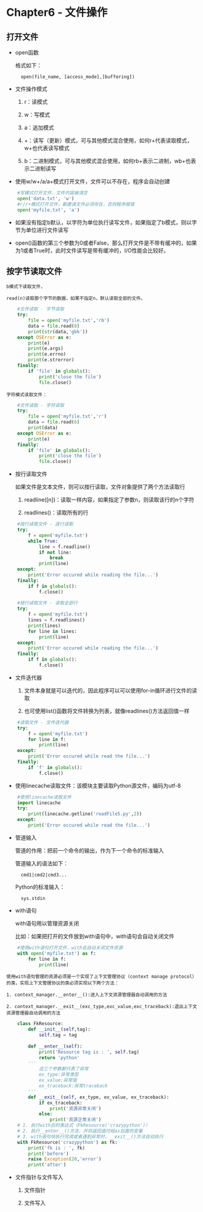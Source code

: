 # Chapter6 - 文件操作

## 打开文件

- open函数

	格式如下：
	
		open(file_name, [access_mode],[buffering])
		
- 文件操作模式

	1. r：读模式
	
	2. w：写模式
	
	3. a：追加模式
	
	4. +：读写（更新）模式，可与其他模式混合使用，如何r+代表读取模式，w+也代表读写模式
	
	5. b：二进制模式，可与其他模式混合使用，如何rb+表示二进制，wb+也表示二进制读写
	
- 使用w/w+/a/a+模式打开文件，文件可以不存在，程序会自动创建

```python
	#写模式打开文件，文件内容被清空
	open('data.txt', 'w')
	#r/r+模式打开文件，都邀请文件必须存在，否则程序报错
	open('myfile.txt', 'a')
```

- 如果没有指定b默认，以字符为单位执行读写文件，如果指定了b模式，则以字节为单位进行文件读写

- open()函数的第三个参数为0或者False，那么打开文件是不带有缓冲的，如果为1或者True时，此时文件读写是带有缓冲的，I/O性能会比较好。

## 按字节读取文件

	b模式下读取文件，
	
	read(n)读取那个字节的数据，如果不指定n，默认读取全部的文件。
	
```python
	#文件读取 - 字节读取
	try:
		file = open('myfile.txt','rb')
		data = file.read(8)
		print(str(data,'gbk'))
	except OSError as e:
		print(e)
		print(e.args)
		print(e.errno)
		print(e.strerror)
	finally:
		if 'file' in globals():
			print('close the file')
			file.close()
```

	字符模式读取文件：
	
```python
	#文件读取 - 字符读取
	try:
		file = open('myfile.txt','r')
		data = file.read(6)
		print(data)
	except OSError as e:
		print(e)
	finally:
		if 'file' in globals():
			print('close the file')
			file.close()
```

- 按行读取文件

	如果文件是文本文件，则可以按行读取，文件对象提供了两个方法读取行
	
	1. readline([n])：读取一样内容，如果指定了参数n，则读取该行的n个字符
	
	2. readlines()：读取所有的行
	
```python
	#按行读取文件 - 逐行读取
	try:
		f = open('myfile.txt')
		while True:
			line = f.readline()
			if not line:
				break
			print(line)
	except:
		print('Error occured while reading the file...')
	finally:
		if f in globals():
			f.close()
			
	#按行读取文件 - 读取全部行
	try:
		f = open('myfile.txt')
		lines = f.readlines()
		print(lines)
		for line in lines:
			print(line)
	except:
		print('Error occured while reading the file...')
	finally:
		if f in globals():
			f.close()
```	

- 文件迭代器

	1. 文件本身就是可以迭代的，因此程序可以可以使用for-in循环进行文件的读取
	
	2. 也可使用list()函数将文件转换为列表，就像readlines()方法返回值一样
	
```python
	#读取文件 - 文件迭代器
	try:
		f = open('myfile.txt')
		for line in f:
			print(line)
	except:
		print('Error occured while read the file...')
	finally:
		if 'f' in globals():
			f.close()
```

- 使用linecache读取文件：该模块主要读取Python源文件，编码为utf-8

```python
	#使用linecache读取文件
	import linecache
	try:
		print(linecache.getline('readFile5.py',2))
	except:
		print('Error occured while read the file...')
```

- 管道输入

	管道的作用：把前一个命令的输出，作为下一个命令的标准输入
	
	管道输入的语法如下：
		
		cmd1|cmd2|cmd3...
		
	Python的标准输入：
	
		sys.stdin

- with语句

	with语句用以管理资源关闭
	
	比如：如果把打开的文件放到with语句中，with语句会自动关闭文件
	
```python
	#使用with语句打开文件，with会自动关闭文件资源
	with open('myfile.txt') as f:
		for line in f:
			print(line)
```

	使用with语句管理的资源必须是一个实现了上下文管理协议（context manage protocol）的类，实现上下文管理协议的类必须实现以下两个方法：
	
	1. context_manager.__enter__():进入上下文资源管理器自动调用的方法
	
	2. context_manager.__exit__(exc_type,exc_value,exc_traceback):退出上下文资源管理器自动调用的方法```python
	class FkResource:
		def __init__(self,tag):
			self.tag = tag
			
		def __enter__(self):
			print('Resource tag is : ', self.tag)
			return 'python'
		'''
			这三个参数都代表了异常
			ex_type:异常类型
			ex_value:异常值
			ex_traceback:异常traceback
		'''
		def __exit__(self, ex_type, ex_value, ex_traceback):
			if ex_traceback:
				print('资源异常关闭')
			else:
				print('资源正常关闭')
	# 1. 执行with后的表达式（FkResource('crazypython')）
	# 2. 执行__enter__()方法，并将返回值付给as后面的变量
	# 3. with语句块执行完成或者遇到异常时，__exit__()方法自动执行
	with FkResource('crazypython') as fk:
		print('fk is : ', fk)
		print('before')
		raise Exception(20,'error')
		print('after')
```

- 文件指针与文件写入

	1. 文件指针
	
	2. 文件写入
